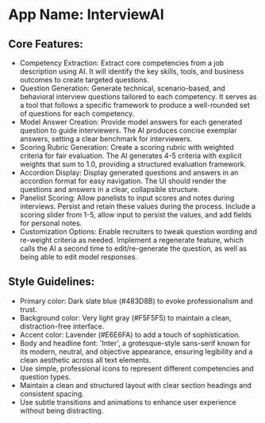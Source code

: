 # **App Name**: InterviewAI

## Core Features:

- Competency Extraction: Extract core competencies from a job description using AI. It will identify the key skills, tools, and business outcomes to create targeted questions.
- Question Generation: Generate technical, scenario-based, and behavioral interview questions tailored to each competency.  It serves as a tool that follows a specific framework to produce a well-rounded set of questions for each competency.
- Model Answer Creation: Provide model answers for each generated question to guide interviewers.  The AI produces concise exemplar answers, setting a clear benchmark for interviewers.
- Scoring Rubric Generation: Create a scoring rubric with weighted criteria for fair evaluation.  The AI generates 4-5 criteria with explicit weights that sum to 1.0, providing a structured evaluation framework.
- Accordion Display: Display generated questions and answers in an accordion format for easy navigation. The UI should render the questions and answers in a clear, collapsible structure.
- Panelist Scoring: Allow panelists to input scores and notes during interviews. Persist and retain these values during the process. Include a scoring slider from 1-5, allow input to persist the values, and add fields for personal notes.
- Customization Options: Enable recruiters to tweak question wording and re-weight criteria as needed. Implement a regenerate feature, which calls the AI a second time to edit/re-generate the question, as well as being able to edit model responses.

## Style Guidelines:

- Primary color: Dark slate blue (#483D8B) to evoke professionalism and trust.
- Background color: Very light gray (#F5F5F5) to maintain a clean, distraction-free interface.
- Accent color: Lavender (#E6E6FA) to add a touch of sophistication.
- Body and headline font: 'Inter', a grotesque-style sans-serif known for its modern, neutral, and objective appearance, ensuring legibility and a clean aesthetic across all text elements.
- Use simple, professional icons to represent different competencies and question types.
- Maintain a clean and structured layout with clear section headings and consistent spacing.
- Use subtle transitions and animations to enhance user experience without being distracting.